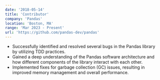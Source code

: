 ```yaml
---
date: '2018-05-14'
title: 'Contributor'
company: 'Pandas'
location: 'Boston, MA'
range: 'Mar 2023 - Present'
url: 'https://github.com/pandas-dev/pandas'
---
```


- Successfully identified and resolved several bugs in the Pandas library by utilizing TDD practices.
- Gained a deep understanding of the Pandas software architecture and how different components of the library interact with each other.
- Implemented fixes for garbage collection (GC) issues, resulting in improved memory management and overall performance.
